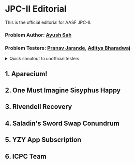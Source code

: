 # JPC-II Editorial
This is the official editorial for AASF JPC-II.

### Problem Author: [Ayush Sah](https://www.linkedin.com/in/ay-ew-sh/)

### Problem Testers: [Pranav Jarande](https://www.linkedin.com/in/pranav-jarande-997a22257/), [Aditya Bharadwaj](https://www.linkedin.com/in/aditya-bharadwaj-134847157/)
<details>
<summary>Quick shoutout to unofficial testers</summary>
NonTechNerd69, Sohail, Hippie for their feedback! :heart:
</details>

## 1. Aparecium!

## 2. One Must Imagine Sisyphus Happy

## 3. Rivendell Recovery

## 4. Saladin's Sword Swap Conundrum

## 5. YZY App Subscription

## 6. ICPC Team
